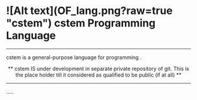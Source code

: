 <p align="center">
   <h1> <b> ![Alt text](OF_lang.png?raw=true "cstem") cstem Programming Language</b> </h1>
</p>



<hr>


cstem is a general-purpose language for programming .

<p align="center">  ** cstem IS under development in separate private repository of git.  This is the place holder till it considered as qualified to be public (if at all)  **  </p>

<hr>



.....
